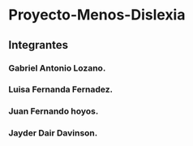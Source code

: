 # Proyecto-Menos-Dislexia

## Integrantes

### Gabriel Antonio Lozano.
### Luisa Fernanda Fernadez.
### Juan Fernando hoyos. 
### Jayder Dair Davinson. 
